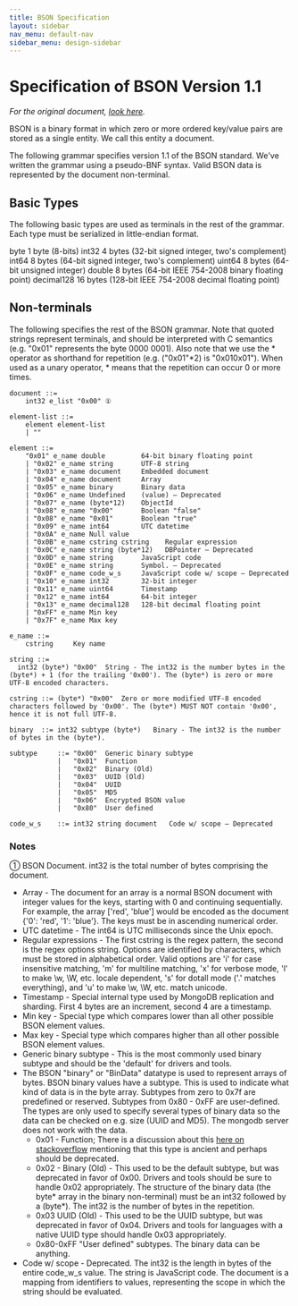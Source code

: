 ```yaml
---
title: BSON Specification
layout: sidebar
nav_menu: default-nav
sidebar_menu: design-sidebar
---
```

# Specification of BSON Version 1.1

_For the original document, [look here](https://bsonspec.org/spec.html)._

BSON is a binary format in which zero or more ordered key/value pairs are stored as a single entity. We call this entity a document.

The following grammar specifies version 1.1 of the BSON standard. We've written the grammar using a pseudo-BNF syntax. Valid BSON data is represented by the document non-terminal.


## Basic Types

The following basic types are used as terminals in the rest of the grammar. Each type must be serialized in little-endian format.

byte 	  1 byte (8-bits)
int32 	4 bytes (32-bit signed integer, two's complement)
int64 	8 bytes (64-bit signed integer, two's complement)
uint64 	8 bytes (64-bit unsigned integer)
double 	8 bytes (64-bit IEEE 754-2008 binary floating point)
decimal128 	16 bytes (128-bit IEEE 754-2008 decimal floating point)


## Non-terminals

The following specifies the rest of the BSON grammar. Note that quoted strings represent terminals, and should be interpreted with C semantics (e.g. "0x01" represents the byte 0000 0001). Also note that we use the * operator as shorthand for repetition (e.g. ("0x01"*2) is "0x010x01"). When used as a unary operator, * means that the repetition can occur 0 or more times.

```
document ::=
    int32 e_list "0x00" ①

element-list ::=
    element element-list 	
	| "" 	

element ::=
    "0x01" e_name double 	     64-bit binary floating point
	| "0x02" e_name string 	     UTF-8 string
	| "0x03" e_name document     Embedded document
	| "0x04" e_name document     Array
	| "0x05" e_name binary 	     Binary data
	| "0x06" e_name Undefined    (value) — Deprecated
	| "0x07" e_name (byte*12)    ObjectId
	| "0x08" e_name "0x00" 	     Boolean "false"
	| "0x08" e_name "0x01" 	     Boolean "true"
	| "0x09" e_name int64        UTC datetime
	| "0x0A" e_name Null value
	| "0x0B" e_name cstring cstring    Regular expression
	| "0x0C" e_name string (byte*12)   DBPointer — Deprecated
	| "0x0D" e_name string       JavaScript code
	| "0x0E" e_name string       Symbol. — Deprecated
	| "0x0F" e_name code_w_s     JavaScript code w/ scope — Deprecated
	| "0x10" e_name int32        32-bit integer
	| "0x11" e_name uint64       Timestamp
	| "0x12" e_name int64        64-bit integer
	| "0x13" e_name decimal128   128-bit decimal floating point
	| "0xFF" e_name Min key
	| "0x7F" e_name Max key

e_name ::=
    cstring 	Key name

string ::=
  int32 (byte*) "0x00"	String - The int32 is the number bytes in the (byte*) + 1 (for the trailing '0x00'). The (byte*) is zero or more UTF-8 encoded characters.

cstring ::= (byte*) "0x00" 	Zero or more modified UTF-8 encoded characters followed by '0x00'. The (byte*) MUST NOT contain '0x00', hence it is not full UTF-8.

binary 	::= int32 subtype (byte*) 	Binary - The int32 is the number of bytes in the (byte*).

subtype 	::= "0x00" 	Generic binary subtype
        	| 	"0x01" 	Function
        	| 	"0x02" 	Binary (Old)
        	| 	"0x03" 	UUID (Old)
        	| 	"0x04" 	UUID
        	| 	"0x05" 	MD5
        	| 	"0x06" 	Encrypted BSON value
        	| 	"0x80" 	User defined

code_w_s 	::= int32 string document 	Code w/ scope — Deprecated
```


### Notes
① BSON Document. int32 is the total number of bytes comprising the document.
* Array - The document for an array is a normal BSON document with integer values for the keys, starting with 0 and continuing sequentially. For example, the array ['red', 'blue'] would be encoded as the document {'0': 'red', '1': 'blue'}. The keys must be in ascending numerical order.
* UTC datetime - The int64 is UTC milliseconds since the Unix epoch.
* Regular expressions - The first cstring is the regex pattern, the second is the regex options string. Options are identified by characters, which must be stored in alphabetical order. Valid options are 'i' for case insensitive matching, 'm' for multiline matching, 'x' for verbose mode, 'l' to make \w, \W, etc. locale dependent, 's' for dotall mode ('.' matches everything), and 'u' to make \w, \W, etc. match unicode.
* Timestamp - Special internal type used by MongoDB replication and sharding. First 4 bytes are an increment, second 4 are a timestamp.
* Min key - Special type which compares lower than all other possible BSON element values.
* Max key - Special type which compares higher than all other possible BSON element values.
* Generic binary subtype - This is the most commonly used binary subtype and should be the 'default' for drivers and tools.
* The BSON "binary" or "BinData" datatype is used to represent arrays of bytes. BSON binary values have a subtype. This is used to indicate what kind of data is in the byte array. Subtypes from zero to 0x7f are predefined or reserved. Subtypes from 0x80 - 0xFF are user-defined. The types are only used to specify several types of binary data so the data can be checked on e.g. size (UUID and MD5). The mongodb server does not work with the data.
  * 0x01 - Function; There is a discussion about this [here on stackoverflow](https://stackoverflow.com/questions/34586432/understanding-binary-subtypes-in-bson-what-is-a-function-x01-and-what-poss) mentioning that this type is ancient and perhaps should be deprecated.
  * 0x02 - Binary (Old) - This used to be the default subtype, but was deprecated in favor of 0x00. Drivers and tools should be sure to handle 0x02 appropriately. The structure of the binary data (the byte* array in the binary non-terminal) must be an int32 followed by a (byte*). The int32 is the number of bytes in the repetition.
  * 0x03 UUID (Old) - This used to be the UUID subtype, but was deprecated in favor of 0x04. Drivers and tools for languages with a native UUID type should handle 0x03 appropriately.
  * 0x80-0xFF "User defined" subtypes. The binary data can be anything.
* Code w/ scope - Deprecated. The int32 is the length in bytes of the entire code_w_s value. The string is JavaScript code. The document is a mapping from identifiers to values, representing the scope in which the string should be evaluated.

<!--
#### Example 1
```
( a => 1, b => 2 )

doc-len
  0x10 'a' 0x00 1
  0x10 'b' 0x00 2
0x00
```

#### Example 2
```
( q => (b => 2) )

doc-len
  0x03 'q' 0x00
    subdoc-len
      0x10 'b' 0x00 2
    0x00
0x00
```

#### Example 3
```
( a => [ 'p', 'q'] )

doc-len
  0x04 'a' 0x00
    subdoc-len
      0x02 '0' 0x00 str-len 'p' 0x00
      0x02 '1' 0x00 str-len 'q' 0x00
    0x00
0x00
```

#### Example 4
Not possible?
```
( a => [ 'p', q => 'x'] )
( a => [ p => 'r', q => 'x'] )
( a => [ 'p', [ 12, 13, 14]] )
```

# Mapping of Raku types to BSON

Keys with values as is used for a document could be represented by a **Hash**. That would be the easiest way to implement them. The problem is however, that the sequence of keys may not be altered the way a Hash does. So the next possible representation would be a **List** of **Pair**
-->
